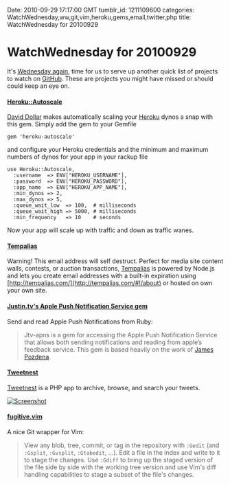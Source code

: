 Date: 2010-09-29 17:17:00 GMT
tumblr_id: 1211109600
categories: WatchWednesday,ww,git,vim,heroku,gems,email,twitter,php
title: WatchWednesday for 20100929

# WatchWednesday for 20100929

It's [Wednesday again](http://thechangelog.com/post/1167855730/watchwednesday-20100922), time for us to serve up another quick list of projects to watch on [GitHub](http://github.com). These are projects you might have missed or should could keep an eye on.

#### [Heroku::Autoscale](http://github.com/ddollar/heroku-autoscale)

[David Dollar](http://github.com/ddollar) makes automatically scaling your [Heroku](http://heroku.com) dynos a snap with this gem. Simply add the gem to your Gemfile

    gem 'heroku-autoscale'

and configure your Heroku credentials and the minimum and maximum numbers of dynos for your app in your rackup file

    use Heroku::Autoscale,
      :username  => ENV["HEROKU_USERNAME"],
      :password  => ENV["HEROKU_PASSWORD"],
      :app_name  => ENV["HEROKU_APP_NAME"],
      :min_dynos => 2,
      :max_dynos => 5,
      :queue_wait_low  => 100,  # milliseconds
      :queue_wait_high => 5000, # milliseconds
      :min_frequency   => 10    # seconds

Now your app will scale up with traffic and down as traffic wanes.

#### [Tempalias](http://github.com/pilif/tempalias)

Warning! This email address will self destruct. Perfect for media site content walls, contests, or auction transactions, [Tempalias](http://github.com/pilif/tempalias) is powered by Node.js and lets you create email addresses with a built-in expiration using [http://tempalias.com/](http://tempalias.com/#!/about) or hosted on own your own site.


#### [Justin.tv's Apple Push Notification Service gem](http://github.com/justintv/APNS)

Send and read Apple Push Notifications from Ruby:

> Jtv-apns is a gem for accessing the Apple Push Notification Service that allows
both sending notifications and reading from apple’s feedback service. This gem
is based heavily on the work of [James Pozdena](http://github.com/jpoz/APNS).

#### [Tweetnest](http://github.com/graulund/tweetnest)

[Tweetnest](http://pongsocket.com/tweetnest/) is a PHP app to archive, browse, and search your tweets.

[![Screenshot](http://cl.ly/b4a2f8f537602a5b2c77/content)](http://pongsocket.com/tweetnest/)

#### [fugitive.vim](http://github.com/tpope/vim-fugitive)

A nice Git wrapper for Vim:

> View any blob, tree, commit, or tag in the repository with `:Gedit` (and
`:Gsplit`, `:Gvsplit`, `:Gtabedit`, ...).  Edit a file in the index and
write to it to stage the changes.  Use `:Gdiff` to bring up the staged
version of the file side by side with the working tree version and use
Vim's diff handling capabilities to stage a subset of the file's
changes.
